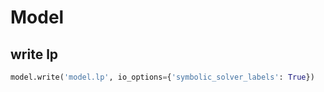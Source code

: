 # Model

## write lp
```py
model.write('model.lp', io_options={'symbolic_solver_labels': True})
```
